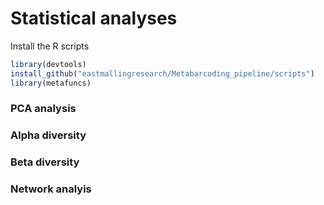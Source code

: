 # Statistical analyses

Install the R scripts
```R
library(devtools)
install_github("eastmallingresearch/Metabarcoding_pipeline/scripts")
library(metafuncs)
```

### PCA analysis

### Alpha diversity

### Beta diversity

### Network analyis
